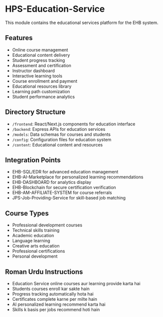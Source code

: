 # HPS-Education-Service

This module contains the educational services platform for the EHB system.

## Features

- Online course management
- Educational content delivery
- Student progress tracking
- Assessment and certification
- Instructor dashboard
- Interactive learning tools
- Course enrollment and payment
- Educational resources library
- Learning path customization
- Student performance analytics

## Directory Structure

- `/frontend`: React/Next.js components for education interface
- `/backend`: Express APIs for education services
- `/models`: Data schemas for courses and students
- `/config`: Configuration files for education system
- `/content`: Educational content and resources

## Integration Points

- EHB-SQL/EDR for advanced education management
- EHB-AI-Marketplace for personalized learning recommendations
- EHB-DASHBOARD for analytics display
- EHB-Blockchain for secure certification verification
- EHB-AM-AFFILIATE-SYSTEM for course referrals
- JPS-Job-Providing-Service for skill-based job matching

## Course Types

- Professional development courses
- Technical skills training
- Academic education
- Language learning
- Creative arts education
- Professional certifications
- Personal development

## Roman Urdu Instructions

- Education Service online courses aur learning provide karta hai
- Students courses enroll kar sakte hain
- Progress tracking automatically hota hai
- Certificates complete karne per milte hain
- AI personalized learning recommend karta hai
- Skills k basis per jobs recommend hoti hain